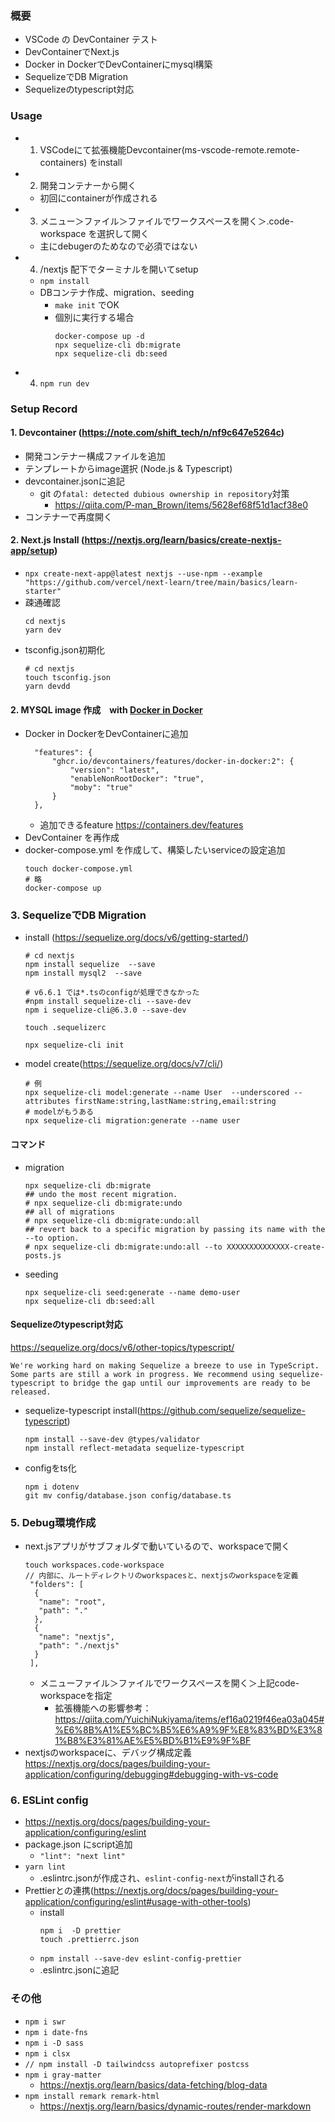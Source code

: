 ### 概要
- VSCode の DevContainer テスト
- DevContainerでNext.js
- Docker in DockerでDevContainerにmysql構築
- SequelizeでDB Migration
- Sequelizeのtypescript対応


### Usage
- 1. VSCodeにて拡張機能Devcontainer(ms-vscode-remote.remote-containers) をinstall
- 2. 開発コンテナーから開く
  - 初回にcontainerが作成される
- 3. メニュー＞ファイル＞ファイルでワークスペースを開く＞.code-workspace を選択して開く
  - 主にdebugerのためなので必須ではない
- 4. /nextjs 配下でターミナルを開いてsetup
  - `npm install`
  - DBコンテナ作成、migration、seeding
    - `make init` でOK
    - 個別に実行する場合
      ```
      docker-compose up -d
      npx sequelize-cli db:migrate
      npx sequelize-cli db:seed
      ```
- 4. `npm run dev`



### Setup Record
#### 1. Devcontainer (https://note.com/shift_tech/n/nf9c647e5264c)
- 開発コンテナー構成ファイルを追加
- テンプレートからimage選択 (Node.js & Typescript)
- devcontainer.jsonに追記
  - git の`fatal: detected dubious ownership in repository`対策
    - https://qiita.com/P-man_Brown/items/5628ef68f51d1acf38e0
- コンテナーで再度開く
#### 2. Next.js Install (https://nextjs.org/learn/basics/create-nextjs-app/setup)
- `npx create-next-app@latest nextjs --use-npm --example "https://github.com/vercel/next-learn/tree/main/basics/learn-starter"`
- 疎通確認
  ```
  cd nextjs
  yarn dev
  ```
- tsconfig.json初期化
  ```
  # cd nextjs
  touch tsconfig.json
  yarn devdd
  ```
#### 2. MYSQL image 作成　with [Docker in Docker](https://github.com/devcontainers/templates/blob/main/src/docker-in-docker/README.md)

- Docker in DockerをDevContainerに追加 
  ```
  	"features": {
		"ghcr.io/devcontainers/features/docker-in-docker:2": {
			"version": "latest",
			"enableNonRootDocker": "true",
			"moby": "true"
		}
	},
  ```
  - 追加できるfeature https://containers.dev/features
- DevContainer を再作成
- docker-compose.yml を作成して、構築したいserviceの設定追加
  ```
  touch docker-compose.yml
  # 略
  docker-compose up 
  ```
### 3. SequelizeでDB Migration
- install (https://sequelize.org/docs/v6/getting-started/)
  ```
  # cd nextjs
  npm install sequelize  --save
  npm install mysql2  --save
  
  # v6.6.1 では*.tsのconfigが処理できなかった
  #npm install sequelize-cli --save-dev
  npm i sequelize-cli@6.3.0 --save-dev

  touch .sequelizerc

  npx sequelize-cli init
  ```
- model create(https://sequelize.org/docs/v7/cli/)
  ```
  # 例
  npx sequelize-cli model:generate --name User  --underscored --attributes firstName:string,lastName:string,email:string
  # modelがもうある
  npx sequelize-cli migration:generate --name user
  ```

#### コマンド
- migration
  ```
  npx sequelize-cli db:migrate
  ## undo the most recent migration.
  # npx sequelize-cli db:migrate:undo
  ## all of migrations
  # npx sequelize-cli db:migrate:undo:all
  ## revert back to a specific migration by passing its name with the --to option.
  # npx sequelize-cli db:migrate:undo:all --to XXXXXXXXXXXXXX-create-posts.js
  ```
- seeding
  ```
  npx sequelize-cli seed:generate --name demo-user
  npx sequelize-cli db:seed:all
  ```
#### Sequelizeのtypescript対応
https://sequelize.org/docs/v6/other-topics/typescript/
```
We're working hard on making Sequelize a breeze to use in TypeScript. Some parts are still a work in progress. We recommend using sequelize-typescript to bridge the gap until our improvements are ready to be released.
```
- sequelize-typescript install(https://github.com/sequelize/sequelize-typescript)
  ```
  npm install --save-dev @types/validator
  npm install reflect-metadata sequelize-typescript
  ```
- configをts化
  ```
  npm i dotenv
  git mv config/database.json config/database.ts
  ```

### 5. Debug環境作成
- next.jsアプリがサブフォルダで動いているので、workspaceで開く
   ```
   touch workspaces.code-workspace
   // 内部に、ルートディレクトリのworkspacesと、nextjsのworkspaceを定義
	"folders": [
	 {
	  "name": "root",
	  "path": "."
	 },
	 {
	  "name": "nextjs",
	  "path": "./nextjs"
	 }
	],
   ```
  - メニューファイル＞ファイルでワークスペースを開く＞上記code-workspaceを指定
    - 拡張機能への影響参考：https://qiita.com/YuichiNukiyama/items/ef16a0219f46ea03a045#%E6%8B%A1%E5%BC%B5%E6%A9%9F%E8%83%BD%E3%81%B8%E3%81%AE%E5%BD%B1%E9%9F%BF
- nextjsのworkspaceに、デバッグ構成定義
  https://nextjs.org/docs/pages/building-your-application/configuring/debugging#debugging-with-vs-code

### 6. ESLint config
- https://nextjs.org/docs/pages/building-your-application/configuring/eslint
- package.json にscript追加
  - `"lint": "next lint"`
- `yarn lint`
  - .eslintrc.jsonが作成され、`eslint-config-next`がinstallされる
- Prettierとの連携(https://nextjs.org/docs/pages/building-your-application/configuring/eslint#usage-with-other-tools)
  - install
    ```
    npm i  -D prettier
    touch .prettierrc.json
    ```
  - `npm install --save-dev eslint-config-prettier`
  - .eslintrc.jsonに追記

### その他
- `npm i swr`
- `npm i date-fns`
- `npm i -D sass`
- `npm i clsx`
- `// npm install -D tailwindcss autoprefixer postcss`
- `npm i gray-matter`
  - https://nextjs.org/learn/basics/data-fetching/blog-data
- `npm install remark remark-html`
  - https://nextjs.org/learn/basics/dynamic-routes/render-markdown